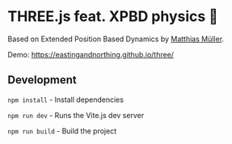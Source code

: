 # THREE.js feat. XPBD physics 🌈
Based on Extended Position Based Dynamics by [Matthias Müller](https://github.com/matthias-research).

Demo: https://eastingandnorthing.github.io/three/ 

## Development
`npm install` - Install dependencies

`npm run dev` - Runs the Vite.js dev server

`npm run build` - Build the project

